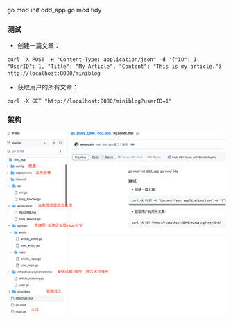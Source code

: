 go mod init ddd_app
go mod tidy


### 测试
* 创建一篇文章：
```
curl -X POST -H "Content-Type: application/json" -d '{"ID": 1, "UserID": 1, "Title": "My Article", "Content": "This is my article."}' http://localhost:8080/miniblog
```
* 获取用户的所有文章：
```
curl -X GET "http://localhost:8080/miniblog?userID=1"
```

### 架构
![Alt text](image.png)